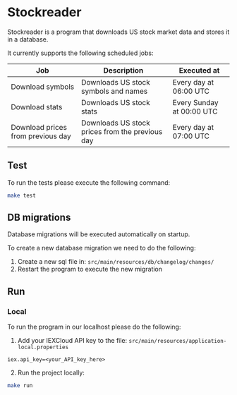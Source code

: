 # Stockreader

Stockreader is a program that downloads US stock market data and stores it in a database.

It currently supports the following scheduled jobs:

| Job                               | Description                                     | Executed at               |
|-----------------------------------|-------------------------------------------------|---------------------------|
| Download symbols                  | Downloads US stock symbols and names            | Every day at 06:00 UTC    |
| Download stats                    | Downloads US stock stats                        | Every Sunday at 00:00 UTC |
| Download prices from previous day | Downloads US stock prices from the previous day | Every day at 07:00 UTC    |

## Test

To run the tests please execute the following command:

```bash
make test
```

## DB migrations

Database migrations will be executed automatically on startup.

To create a new database migration we need to do the following:

1. Create a new sql file in: `src/main/resources/db/changelog/changes/`
2. Restart the program to execute the new migration

## Run

### Local

To run the program in our localhost please do the following:

1. Add your IEXCloud API key to the file: `src/main/resources/application-local.properties`

```properties
iex.api_key=<your_API_key_here>
```

2. Run the project locally:

```bash
make run
```
